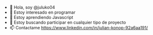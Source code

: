 - 👋 Hola, soy @juluko04
- 👀 Estoy interesado en programar
- 🌱 Estoy aprendiendo Javascript
- 💞️ Estoy buscando participar en cualquier tipo de proyecto 
- 📫 Contactame https://www.linkedin.com/in/julian-konop-92a6aa191/

